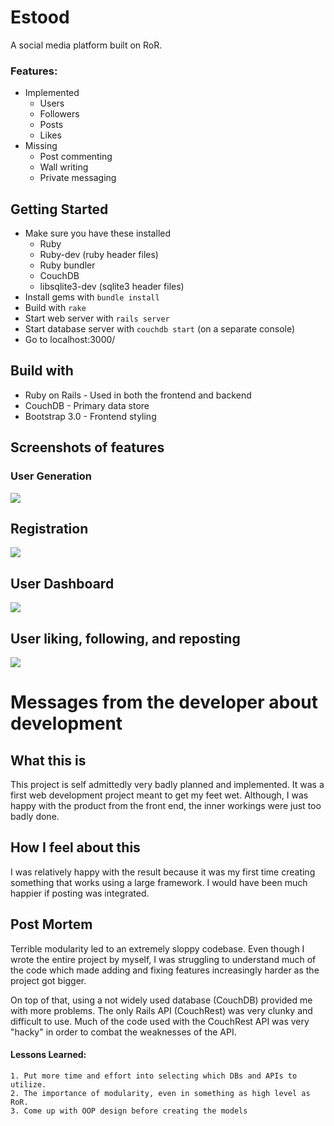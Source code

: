# Estood
A social media platform built on RoR. 

### Features:
- Implemented
    - Users
    - Followers
    - Posts
    - Likes
- Missing
    - Post commenting
    - Wall writing
    - Private messaging

## Getting Started
  - Make sure you have these installed
    - Ruby
    - Ruby-dev (ruby header files)
    - Ruby bundler
    - CouchDB
    - libsqlite3-dev (sqlite3 header files)
  - Install gems with `bundle install`
  - Build with `rake`
  - Start web server with `rails server`
  - Start database server with `couchdb start` (on a separate console)
  - Go to localhost:3000/

## Build with
  - Ruby on Rails - Used in both the frontend and backend
  - CouchDB - Primary data store
  - Bootstrap 3.0 - Frontend styling

## Screenshots of features
### User Generation
![](https://i.imgur.com/kBfly7q.png)

## Registration
![](https://i.imgur.com/qUVFRKj.png)

## User Dashboard
![](https://i.imgur.com/7WCQb51.png)

## User liking, following, and reposting
![](https://i.imgur.com/pZjd3sG.png)

# Messages from the developer about development
## What this is
This project is self admittedly very badly planned and implemented. It was
a first web development project meant to get my feet wet. Although, I was
happy with the product from the front end, the inner workings were just too badly
done.

## How I feel about this
I was relatively happy with the result because it was my first time creating something
that works using a large framework. I would have been much happier if posting was integrated.

## Post Mortem
Terrible modularity led to an extremely sloppy codebase. Even though I wrote the
entire project by myself, I was struggling to understand much of the code which made
adding and fixing features increasingly harder as the project got bigger.


On top of that, using a not widely used database (CouchDB) provided me with more problems.
The only Rails API (CouchRest) was very clunky and difficult to use. Much of the code
used with the CouchRest API was very "hacky" in order to combat the weaknesses of
the API.

#### Lessons Learned: 
    1. Put more time and effort into selecting which DBs and APIs to utilize.
    2. The importance of modularity, even in something as high level as RoR.
    3. Come up with OOP design before creating the models
